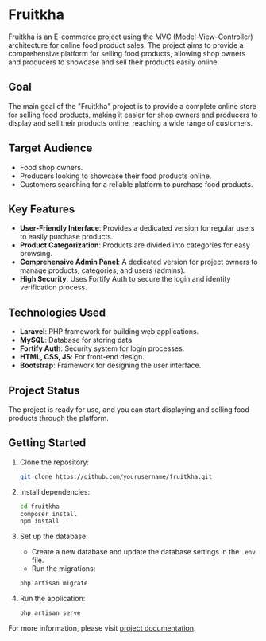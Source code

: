# Fruitkha

Fruitkha is an E-commerce project using the MVC (Model-View-Controller) architecture for online food product sales. The project aims to provide a comprehensive platform for selling food products, allowing shop owners and producers to showcase and sell their products easily online.

## Goal
The main goal of the "Fruitkha" project is to provide a complete online store for selling food products, making it easier for shop owners and producers to display and sell their products online, reaching a wide range of customers.

## Target Audience
- Food shop owners.
- Producers looking to showcase their food products online.
- Customers searching for a reliable platform to purchase food products.

## Key Features
- **User-Friendly Interface**: Provides a dedicated version for regular users to easily purchase products.
- **Product Categorization**: Products are divided into categories for easy browsing.
- **Comprehensive Admin Panel**: A dedicated version for project owners to manage products, categories, and users (admins).
- **High Security**: Uses Fortify Auth to secure the login and identity verification process.

## Technologies Used
- **Laravel**: PHP framework for building web applications.
- **MySQL**: Database for storing data.
- **Fortify Auth**: Security system for login processes.
- **HTML, CSS, JS**: For front-end design.
- **Bootstrap**: Framework for designing the user interface.

## Project Status
The project is ready for use, and you can start displaying and selling food products through the platform.

## Getting Started
1. Clone the repository:
    ```bash
    git clone https://github.com/yourusername/fruitkha.git
    ```
2. Install dependencies:
    ```bash
    cd fruitkha
    composer install
    npm install
    ```
3. Set up the database:
    - Create a new database and update the database settings in the `.env` file.
    - Run the migrations:
    ```bash
    php artisan migrate
    ```

4. Run the application:
    ```bash
    php artisan serve
    ```

For more information, please visit [project documentation](link-to-documentation).


